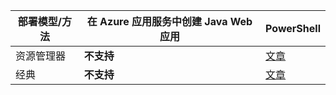 | **部署模型/方法** | **在 Azure 应用服务中创建 Java Web 应用** | **PowerShell** | 
| --- | --- | --- |
| 资源管理器 | **不支持** | [文章](../articles/expressroute/expressroute-howto-coexist-resource-manager.md)|
| 经典 | **不支持** | [文章](../articles/expressroute/expressroute-howto-coexist-classic.md) |
